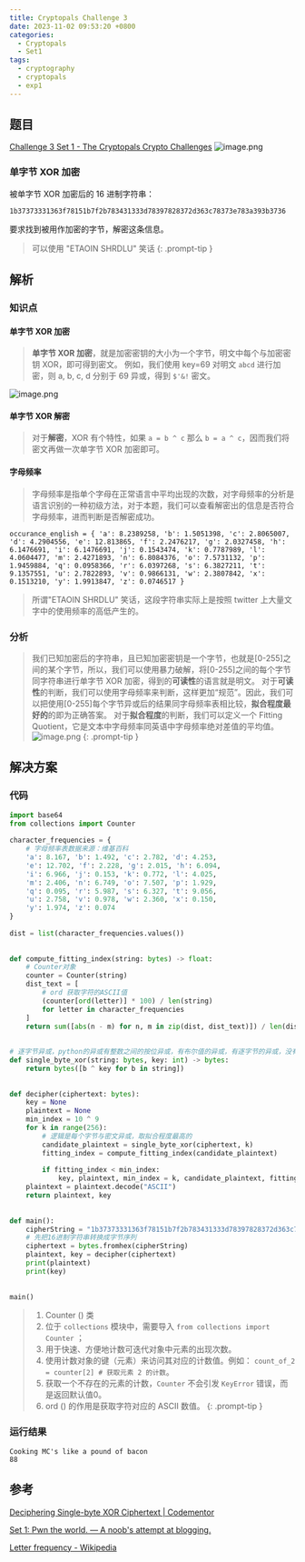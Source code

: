 ```yaml
---
title: Cryptopals Challenge 3
date: 2023-11-02 09:53:20 +0800
categories:
  - Cryptopals
  - Set1
tags:
  - cryptography
  - cryptopals
  - exp1
---
```


## 题目

[Challenge 3 Set 1 - The Cryptopals Crypto Challenges](https://cryptopals.com/sets/1/challenges/3)
![image.png](https://note-for-zephyrryan.oss-cn-beijing.aliyuncs.com/obsidian_picture/202311081037705.png)

### 单字节 XOR 加密
被单字节 XOR 加密后的 16 进制字符串：
```
1b37373331363f78151b7f2b783431333d78397828372d363c78373e783a393b3736
```
要求找到被用作加密的字节，解密这条信息。

> 可以使用 "ETAOIN SHRDLU" 笑话
{: .prompt-tip }

## 解析

### 知识点

#### 单字节 XOR 加密
>**单字节 XOR 加密**，就是加密密钥的大小为一个字节，明文中每个与加密密钥 XOR，即可得到密文。
>例如，我们使用 key=69 对明文 `abcd` 进行加密，则 a, b, c, d 分别于 69 异或，得到 `$'&!` 密文。

![image.png](https://note-for-zephyrryan.oss-cn-beijing.aliyuncs.com/obsidian_picture/202311081049242.png)

#### 单字节 XOR 解密
>对于**解密**，XOR 有个特性，如果 `a = b ^ c` 那么 `b = a ^ c`，因而我们将密文再做一次单字节 XOR 加密即可。

#### 字母频率
>字母频率是指单个字母在正常语言中平均出现的次数，对字母频率的分析是语言识别的一种初级方法，对于本题，我们可以查看解密出的信息是否符合字母频率，进而判断是否解密成功。
```
occurance_english = { 'a': 8.2389258, 'b': 1.5051398, 'c': 2.8065007, 'd': 4.2904556, 'e': 12.813865, 'f': 2.2476217, 'g': 2.0327458, 'h': 6.1476691, 'i': 6.1476691, 'j': 0.1543474, 'k': 0.7787989, 'l': 4.0604477, 'm': 2.4271893, 'n': 6.8084376, 'o': 7.5731132, 'p': 1.9459884, 'q': 0.0958366, 'r': 6.0397268, 's': 6.3827211, 't': 9.1357551, 'u': 2.7822893, 'v': 0.9866131, 'w': 2.3807842, 'x': 0.1513210, 'y': 1.9913847, 'z': 0.0746517 }
```
>所谓"ETAOIN SHRDLU" 笑话，这段字符串实际上是按照 twitter 上大量文字中的使用频率的高低产生的。

### 分析

> 我们已知加密后的字符串，且已知加密密钥是一个字节，也就是[0-255]之间的某个字节，所以，我们可以使用暴力破解，将[0-255]之间的每个字节同字符串进行单字节 XOR 加密，得到的**可读性**的语言就是明文。
> 对于**可读性**的判断，我们可以使用字母频率来判断，这样更加“规范”。因此，我们可以把使用[0-255]每个字节异或后的结果同字母频率表相比较，**拟合程度最好的**的即为正确答案。
> 对于**拟合程度**的判断，我们可以定义一个 Fitting Quotient，它是文本中字母频率同英语中字母频率绝对差值的平均值。
> ![image.png](https://note-for-zephyrryan.oss-cn-beijing.aliyuncs.com/obsidian_picture/202311081114941.png)
{: .prompt-tip }


## 解决方案

### 代码

```python
import base64  
from collections import Counter  
  
character_frequencies = {  
    # 字母频率表数据来源：维基百科  
    'a': 8.167, 'b': 1.492, 'c': 2.782, 'd': 4.253,  
    'e': 12.702, 'f': 2.228, 'g': 2.015, 'h': 6.094,  
    'i': 6.966, 'j': 0.153, 'k': 0.772, 'l': 4.025,  
    'm': 2.406, 'n': 6.749, 'o': 7.507, 'p': 1.929,  
    'q': 0.095, 'r': 5.987, 's': 6.327, 't': 9.056,  
    'u': 2.758, 'v': 0.978, 'w': 2.360, 'x': 0.150,  
    'y': 1.974, 'z': 0.074  
}  
  
dist = list(character_frequencies.values())  
  
  
def compute_fitting_index(string: bytes) -> float:  
    # Counter对象  
    counter = Counter(string)  
    dist_text = [  
        # ord 获取字符的ASCII值  
        (counter[ord(letter)] * 100) / len(string)  
        for letter in character_frequencies  
    ]  
    return sum([abs(n - m) for n, m in zip(dist, dist_text)]) / len(dist_text)  
  
  
# 逐字节异或，python的异或有整数之间的按位异或，有布尔值的异或，有逐字节的异或，没有bit级别的异或  
def single_byte_xor(string: bytes, key: int) -> bytes:  
    return bytes([b ^ key for b in string])  
  
  
def decipher(ciphertext: bytes):  
    key = None  
    plaintext = None  
    min_index = 10 ^ 9  
    for k in range(256):  
        # 逻辑是每个字节与密文异或，取拟合程度最高的  
        candidate_plaintext = single_byte_xor(ciphertext, k)  
        fitting_index = compute_fitting_index(candidate_plaintext)  
  
        if fitting_index < min_index:  
            key, plaintext, min_index = k, candidate_plaintext, fitting_index  
    plaintext = plaintext.decode("ASCII")  
    return plaintext, key  
  
  
def main():  
    cipherString = "1b37373331363f78151b7f2b783431333d78397828372d363c78373e783a393b3736"  
    # 先把16进制字符串转换成字节序列  
    ciphertext = bytes.fromhex(cipherString)  
    plaintext, key = decipher(ciphertext)  
    print(plaintext)  
    print(key)  
  
  
main()
```

>1. Counter () 类
>	1. 位于 `collections` 模块中，需要导入 `from collections import Counter` ；
>	2. 用于快速、方便地计数可迭代对象中元素的出现次数。
>	3. 使用计数对象的键（元素）来访问其对应的计数值。例如： `count_of_2 = counter[2] # 获取元素 2 的计数`。
>	4. 获取一个不存在的元素的计数，`Counter` 不会引发 `KeyError` 错误，而是返回默认值0。
>2. ord () 的作用是获取字符对应的 ASCII 数值。
{: .prompt-tip }

### 运行结果

```
Cooking MC's like a pound of bacon
88
```

## 参考
[Deciphering Single-byte XOR Ciphertext | Codementor](https://www.codementor.io/@arpitbhayani/deciphering-single-byte-xor-ciphertext-17mtwlzh30)

[Set 1: Pwn the world. — A noob's attempt at blogging.](https://hexterisk.github.io/blog/posts/2020/04/20/set-1/)

[Letter frequency - Wikipedia](https://en.wikipedia.org/wiki/Letter_frequency)